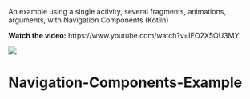 <p>An example using a single activity, several fragments, animations, arguments, with Navigation Components (Kotlin)</p>
<p><strong>Watch the video:</strong> https://www.youtube.com/watch?v=IEO2X5OU3MY</p>

<img class='header-img' src='https://codingwithmitch.s3.ca-central-1.amazonaws.com/media/other/navigation+graph.png' />
<h1> Navigation-Components-Example</h1>

